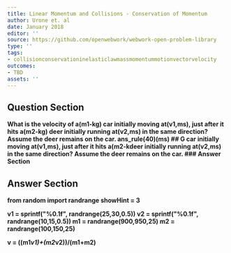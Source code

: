 ```yaml
---
title: Linear Momentum and Collisions - Conservation of Momentum
author: Urone et. al
date: January 2018
editor: ''
source: https://github.com/openwebwork/webwork-open-problem-library
type: ''
tags:
- collisionconservationinelasticlawmassmomentummotionvectorvelocity
outcomes:
- TBD
assets: ''
---
```


## Question Section 

<b>
What is the velocity of a(m1-kg) car initially moving at(v1,ms), just after it hits a(m2-kg) deer initially running at(v2,ms) in the same direction? Assume the deer remains on the car.
ans_rule(40)(ms)
## G
car initially moving at(v1,ms), just after it hits a(m2-kdeer initially running at(v2,ms) in the same direction? Assume the deer remains on the car.
### Answer Section


## Answer Section

from random import randrange
showHint = 3

v1 = sprintf("%0.1f", randrange(25,30,0.5))
v2 = sprintf("%0.1f", randrange(10,15,0.5))
m1 = randrange(900,950,25)
m2 = randrange(100,150,25)

v = ((m1*v1)+(m2*v2))/(m1+m2)
